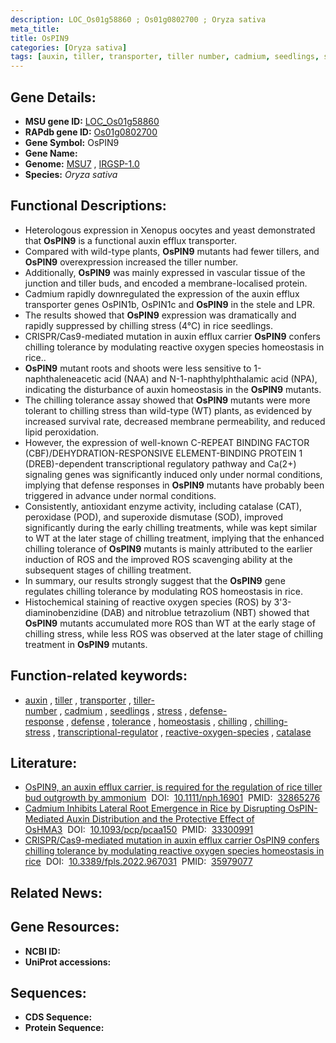 ```yaml
---
description: LOC_Os01g58860 ; Os01g0802700 ; Oryza sativa
meta_title:
title: OsPIN9
categories: [Oryza sativa]
tags: [auxin, tiller, transporter, tiller number, cadmium, seedlings, stress, defense response, defense, tolerance, homeostasis, chilling, chilling stress, transcriptional regulator, reactive oxygen species, catalase]
---
```


## Gene Details:
- **MSU gene ID:** [LOC_Os01g58860](http://rice.uga.edu/cgi-bin/ORF_infopage.cgi?orf=LOC_Os01g58860)  
- **RAPdb gene ID:** [Os01g0802700](https://rapdb.dna.affrc.go.jp/locus/?name=Os01g0802700)  
- **Gene Symbol:** OsPIN9
- **Gene Name:**
- **Genome:**  [MSU7](http://rice.uga.edu/)&nbsp;,&nbsp;[IRGSP-1.0](https://rapdb.dna.affrc.go.jp/download/irgsp1.html)
- **Species:** *Oryza sativa*

## Functional Descriptions:
   - Heterologous expression in Xenopus oocytes and yeast demonstrated that **OsPIN9** is a functional auxin efflux transporter.
   - Compared with wild-type plants, **OsPIN9** mutants had fewer tillers, and **OsPIN9** overexpression increased the tiller number.
   - Additionally, **OsPIN9** was mainly expressed in vascular tissue of the junction and tiller buds, and encoded a membrane-localised protein.
   - Cadmium rapidly downregulated the expression of the auxin efflux transporter genes OsPIN1b, OsPIN1c and **OsPIN9** in the stele and LPR.
   - The results showed that **OsPIN9** expression was dramatically and rapidly suppressed by chilling stress (4°C) in rice seedlings.
   - CRISPR/Cas9-mediated mutation in auxin efflux carrier **OsPIN9** confers chilling tolerance by modulating reactive oxygen species homeostasis in rice..
   - **OsPIN9** mutant roots and shoots were less sensitive to 1-naphthaleneacetic acid (NAA) and N-1-naphthylphthalamic acid (NPA), indicating the disturbance of auxin homeostasis in the **OsPIN9** mutants.
   - The chilling tolerance assay showed that **OsPIN9** mutants were more tolerant to chilling stress than wild-type (WT) plants, as evidenced by increased survival rate, decreased membrane permeability, and reduced lipid peroxidation.
   - However, the expression of well-known C-REPEAT BINDING FACTOR (CBF)/DEHYDRATION-RESPONSIVE ELEMENT-BINDING PROTEIN 1 (DREB)-dependent transcriptional regulatory pathway and Ca(2+) signaling genes was significantly induced only under normal conditions, implying that defense responses in **OsPIN9** mutants have probably been triggered in advance under normal conditions.
   - Consistently, antioxidant enzyme activity, including catalase (CAT), peroxidase (POD), and superoxide dismutase (SOD), improved significantly during the early chilling treatments, while was kept similar to WT at the later stage of chilling treatment, implying that the enhanced chilling tolerance of **OsPIN9** mutants is mainly attributed to the earlier induction of ROS and the improved ROS scavenging ability at the subsequent stages of chilling treatment.
   - In summary, our results strongly suggest that the **OsPIN9** gene regulates chilling tolerance by modulating ROS homeostasis in rice.
   - Histochemical staining of reactive oxygen species (ROS) by 3&#x27;3-diaminobenzidine (DAB) and nitroblue tetrazolium (NBT) showed that **OsPIN9** mutants accumulated more ROS than WT at the early stage of chilling stress, while less ROS was observed at the later stage of chilling treatment in **OsPIN9** mutants.

## Function-related keywords:
   - [auxin](/tags/auxin/)&nbsp;,&nbsp;[tiller](/tags/tiller/)&nbsp;,&nbsp;[transporter](/tags/transporter/)&nbsp;,&nbsp;[tiller-number](/tags/tiller-number/)&nbsp;,&nbsp;[cadmium](/tags/cadmium/)&nbsp;,&nbsp;[seedlings](/tags/seedlings/)&nbsp;,&nbsp;[stress](/tags/stress/)&nbsp;,&nbsp;[defense-response](/tags/defense-response/)&nbsp;,&nbsp;[defense](/tags/defense/)&nbsp;,&nbsp;[tolerance](/tags/tolerance/)&nbsp;,&nbsp;[homeostasis](/tags/homeostasis/)&nbsp;,&nbsp;[chilling](/tags/chilling/)&nbsp;,&nbsp;[chilling-stress](/tags/chilling-stress/)&nbsp;,&nbsp;[transcriptional-regulator](/tags/transcriptional-regulator/)&nbsp;,&nbsp;[reactive-oxygen-species](/tags/reactive-oxygen-species/)&nbsp;,&nbsp;[catalase](/tags/catalase/)

## Literature:
   - [OsPIN9, an auxin efflux carrier, is required for the regulation of rice tiller bud outgrowth by ammonium](https://www.doi.org/10.1111/nph.16901)&nbsp;&nbsp;DOI:&nbsp;&nbsp;[10.1111/nph.16901](https://www.doi.org/10.1111/nph.16901)&nbsp;&nbsp;PMID:&nbsp;&nbsp;[32865276](https://pubmed.ncbi.nlm.nih.gov/32865276/)
   - [Cadmium Inhibits Lateral Root Emergence in Rice by Disrupting OsPIN-Mediated Auxin Distribution and the Protective Effect of OsHMA3](https://www.doi.org/10.1093/pcp/pcaa150)&nbsp;&nbsp;DOI:&nbsp;&nbsp;[10.1093/pcp/pcaa150](https://www.doi.org/10.1093/pcp/pcaa150)&nbsp;&nbsp;PMID:&nbsp;&nbsp;[33300991](https://pubmed.ncbi.nlm.nih.gov/33300991/)
   - [CRISPR/Cas9-mediated mutation in auxin efflux carrier OsPIN9 confers chilling tolerance by modulating reactive oxygen species homeostasis in rice](https://www.doi.org/10.3389/fpls.2022.967031)&nbsp;&nbsp;DOI:&nbsp;&nbsp;[10.3389/fpls.2022.967031](https://www.doi.org/10.3389/fpls.2022.967031)&nbsp;&nbsp;PMID:&nbsp;&nbsp;[35979077](https://pubmed.ncbi.nlm.nih.gov/35979077/)

## Related News:

## Gene Resources:
- **NCBI ID:**  []()
- **UniProt accessions:** [](https://www.uniprot.org/uniprotkb//entry)

## Sequences:
- **CDS Sequence:**
- **Protein Sequence:**
